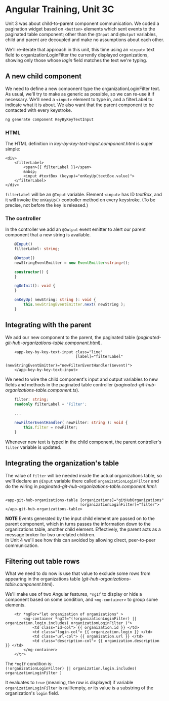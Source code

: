# Angular Training, Unit 3C

Unit 3 was about child-to-parent component communication. We
coded a pagination widget based on `<button>` elements which
sent events to the paginated table component; other
than the `@Input` and `@Output` variables, child and parent
are decoupled and make no assumptions about each other.

We'll re-iterate that approach in this unit, this time 
using an `<input>` text field to organizationLoginFilter the currently
displayed organizations, showing only those
whose _login_ field matches the text we're typing.

## A new child component

We need to define a new component type the organizationLoginFilter text. As usual, 
we'll
try to make as generic as possible, so we can re-use it if
necessary. We'll need a `<input>` element to type in, and a filterLabel to indicate
what it is about. We also want that the parent component to be contacted with
every keystroke.
```bash
ng generate component KeyByKeyTextInput
```

### HTML

The HTML definition in _key-by-key-text-input.component.html_ 
is super simple:
```angular2html
<div>
    <filterLabel>
        <span>{{ filterLabel }}</span>
        &nbsp;
        <input #textBox (keyup)="onKeyUp(textBox.value)">
    </filterLabel>
</div>
```
`filterLabel` will be an `@Input` variable. Element `<input>`
has ID _textBox_, and it will invoke the `onKeyUp()` 
controller method on every keystroke. (To be precise,
not before the key is released.)

### The controller

In the controller we add an `@Output` event emitter 
to alert our parent component
that a new string is available.

```typescript
    @Input()
    filterLabel: string;

    @Output()
    newStringEventEmitter = new EventEmitter<string>();

    constructor() {
    }

    ngOnInit(): void {
    }

    onKeyUp( newString: string ): void {
        this.newStringEventEmitter.next( newString );
    }
```

## Integrating with the parent

We add our new component to the parent, the paginated table 
(_paginated-git-hub-organizations-table.component.html_).
```angular2html
    <app-key-by-key-text-input class="line"
                               [label]="filterLabel"
                               (newStringEventEmitter)="newFilterEventHandler($event)">
    </app-key-by-key-text-input>
```
We need to wire the child component's input and output 
variables to
new fields and methods in the paginated table controller
(_paginated-git-hub-organizations-table.component.ts_).
```typescript
    filter: string;
    readonly filterLabel = 'Filter';
    
    ...

    newFilterEventHandler( newFilter: string ): void {
        this.filter = newFilter;
    }
```
Whenever new text is typed in the child component, the parent
controller's `filter` variable is updated.

## Integrating the organization's table

The value of `filter` will be needed inside the actual
organizations table, so we'll declare an `@Input`
variable there called `organizationLoginFilter` and do the wiring in 
_paginated-git-hub-organizations-table.component.html_:

```angular2html

<app-git-hub-organizations-table [organizations]="gitHubOrganizations"
                                 [organizationLoginFilter]="filter">
</app-git-hub-organizations-table>
```

**NOTE** Events generated by the input child element are passed on to the parent 
component, which in turns passes the information down to the organizations table,
another child element. Effectively, the parent acts as a message broker for 
two unrelated children.  
In Unit 4 we'll see how this can avoided by allowing direct, peer-to-peer communication.

## Filtering out table rows

What we need to do now is use that value to exclude some
rows from appearing in the organizations table 
(_git-hub-organizations-table.component.html_).

We'll make use of two Angular features, `*ngIf` to display
or hide a component based on some condition, and 
`<ng-container>` to group some elements.

```angular2html
    <tr *ngFor="let organization of organizations" >
        <ng-container *ngIf="(!organizationLoginFilter) || organization.login.includes( organizationLoginFilter )">
            <td class="id-col"> {{ organization.id }} </td>
            <td class="login-col"> {{ organization.login }} </td>
            <td class="url-col"> {{ organization.url }} </td>
            <td class="description-col"> {{ organization.description }} </td>
        </ng-container>
    </tr>
```
The `*ngIf` condition is:  
`(!organizationLoginFilter) || organization.login.includes( organizationLoginFilter )`

It evaluates to `true` (meaning, the row is displayed)
if variable `organizationLoginFilter` is null/empty, _or_ its value
is a substring of the organization's `login` field.
